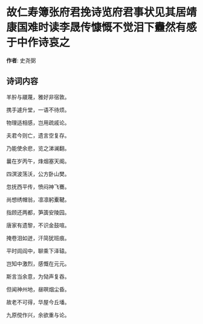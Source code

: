 # 故仁寿簿张府君挽诗览府君事状见其居靖康国难时读李晟传慷慨不觉泪下衋然有感于中作诗哀之

**作者**: 史尧弼

## 诗词内容

羊肸与鬷蔑，雅好非宿敦。

携手遽升堂，一语不待烦。

物理适相感，岂用疏戚论。

夫君今则亡，遗言空复存。

乃能使余悲，览之涕澜翻。

曩在岁丙午，烽烟塞天阍。

四溟波荡沃，公方卧山樊。

忽抚西平传，愤闷神飞鶱。

尚想绣帽翁，凛凛躬櫜鞬。

指顾还两都，笋簴安陵园。

唐家有遗黎，不识金鼓喧。

掩卷泪如迸，汗简犹班痕。

平时闾阎中，聊乘下泽辕。

岂知中激烈，感慨在元元。

斯言当余意，为恸声复吞。

但闻神州地，昼暝烟尘昏。

故老不可得，华屋今丘墦。

九原傥作兴，余欲重与论。

